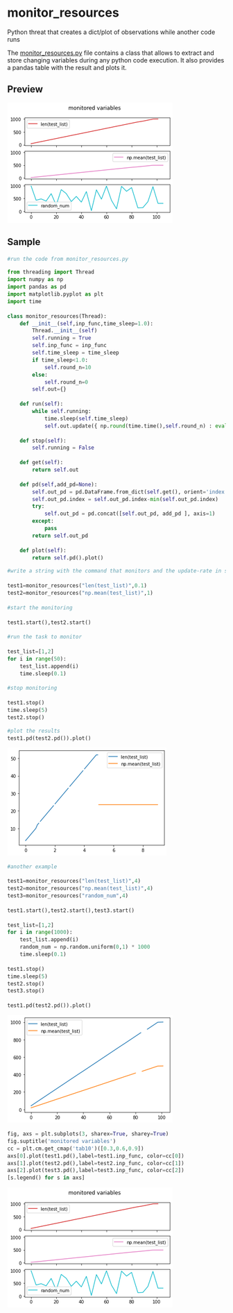 # monitor_resources
Python threat that creates a dict/plot of observations while another code runs

The [monitor_resources.py](https://github.com/ambader/monitor_resources/blob/main/monitor_resources.py) file contains a class that allows to extract and store changing variables during any python code execution. It also provides a pandas table with the result and plots it.

[](https://raw.githubusercontent.com/ugurcandede/Under-Construction/master/under%20building/Capture.PNG)
## Preview
![png](sample/output_5_1.png)

## Sample

```python
#run the code from monitor_resources.py
```


```python
from threading import Thread
import numpy as np
import pandas as pd
import matplotlib.pyplot as plt
import time

class monitor_resources(Thread):
    def __init__(self,inp_func,time_sleep=1.0):
        Thread.__init__(self)
        self.running = True
        self.inp_func = inp_func
        self.time_sleep = time_sleep
        if time_sleep<1.0:
            self.round_n=10
        else:
            self.round_n=0
        self.out={}
        
    def run(self):
        while self.running:
            time.sleep(self.time_sleep)
            self.out.update({ np.round(time.time(),self.round_n) : eval(self.inp_func)})
            
    def stop(self):
        self.running = False
    
    def get(self):
        return self.out
    
    def pd(self,add_pd=None):
        self.out_pd = pd.DataFrame.from_dict(self.get(), orient='index',columns=[self.inp_func])
        self.out_pd.index = self.out_pd.index-min(self.out_pd.index)
        try:
            self.out_pd = pd.concat([self.out_pd, add_pd ], axis=1)
        except:
            pass
        return self.out_pd
    
    def plot(self):
        return self.pd().plot() 
```


```python
#write a string with the command that monitors and the update-rate in seconds

test1=monitor_resources("len(test_list)",0.1)
test2=monitor_resources("np.mean(test_list)",1)

#start the monitoring

test1.start(),test2.start()

#run the task to monitor

test_list=[1,2]
for i in range(50):
    test_list.append(i)
    time.sleep(0.1)

#stop monitoring

test1.stop()
time.sleep(5)
test2.stop()
```


```python
#plot the results
test1.pd(test2.pd()).plot()
```

    
![png](sample/output_3_1.png)
    



```python
#another example

test1=monitor_resources("len(test_list)",4)
test2=monitor_resources("np.mean(test_list)",4)
test3=monitor_resources("random_num",4)

test1.start(),test2.start(),test3.start()

test_list=[1,2]
for i in range(1000):
    test_list.append(i)
    random_num = np.random.uniform(0,1) * 1000
    time.sleep(0.1)

test1.stop()
time.sleep(5)
test2.stop()
test3.stop()

test1.pd(test2.pd()).plot()
```
    
![png](sample/output_4_1.png)
    



```python
fig, axs = plt.subplots(3, sharex=True, sharey=True)
fig.suptitle('monitored variables')
cc = plt.cm.get_cmap('tab10')([0.3,0.6,0.9])
axs[0].plot(test1.pd(),label=test1.inp_func, color=cc[0])
axs[1].plot(test2.pd(),label=test2.inp_func, color=cc[1])
axs[2].plot(test3.pd(),label=test3.inp_func, color=cc[2])
[s.legend() for s in axs]
```




    
![png](sample/output_5_1.png)
    



```python

```
